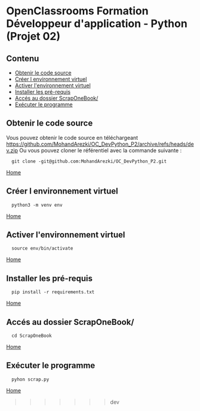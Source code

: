 # OpenClassrooms Formation Développeur d'application - Python (Projet 02)


 ## Contenu

  - [Obtenir le code source](#obtenir-le-code-source)
  - [Créer l environnement virtuel](#creer-l-environnement-virtuel)
  - [Activer l'environnement virtuel](#activer-l-environnement-virtuel)
  - [Installer les pré-requis](#installer-les-pre-requis)
  - [Accés au dossier ScrapOneBook/](#acces-au-dossier-scraponekook)
  - [Exécuter le programme](#executer-le-programme)

## <a id="obtenir-le-code-source" />Obtenir le code source

  Vous pouvez obtenir le code source en téléchargeant https://github.com/MohandArezki/OC_DevPython_P2/archive/refs/heads/dev.zip
Ou vous pouvez cloner le référentiel avec la commande suivante :

      git clone -git@github.com:MohandArezki/OC_DevPython_P2.git

  [Home](#contenu)

## <a id="creer-l-environnement-virtuel" />Créer l environnement virtuel

      python3 -m venv env

  [Home](#contenu)


## <a id="activer-l-environnement-virtuel" /> Activer l'environnement virtuel

      source env/bin/activate

[Home](#contenu)

## <a id="installer-les-pre-requis" /> Installer les pré-requis   

      pip install -r requirements.txt

[Home](#contenu)

## <a id="acces-au-dossier-scraponekook"/> Accés au dossier ScrapOneBook/

      cd ScrapOneBook

[Home](#contenu)

## <a id="executer-le-programme"/> Exécuter le programme

      pyhon scrap.py

[Home](#contenu)
>>>>>>> dev
